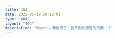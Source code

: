 ```yaml
---
title: 404
date: 2022-05-19 20:12:01
type: "404"
layout: "404"
description: "Oops～，我崩溃了！找不到你想要的页面 :("
---
```

